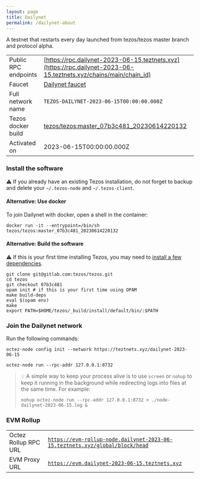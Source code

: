 ```yaml
---
layout: page
title: Dailynet
permalink: /dailynet-about
---
```


A testnet that restarts every day launched from tezos/tezos master branch and protocol alpha.

| | |
|-------|---------------------|
| Public RPC endpoints | [https://rpc.dailynet-2023-06-15.teztnets.xyz](https://rpc.dailynet-2023-06-15.teztnets.xyz/chains/main/chain_id)<br/> |
| Faucet | [Dailynet faucet](https://faucet.dailynet-2023-06-15.teztnets.xyz) |
| Full network name | `TEZOS-DAILYNET-2023-06-15T00:00:00.000Z` |
| Tezos docker build | [tezos/tezos:master_07b3c481_20230614220132](https://hub.docker.com/r/tezos/tezos/tags?page=1&ordering=last_updated&name=master_07b3c481_20230614220132) |
| Activated on | 2023-06-15T00:00:00.000Z |





### Install the software

⚠️  If you already have an existing Tezos installation, do not forget to backup and delete your `~/.tezos-node` and `~/.tezos-client`.



#### Alternative: Use docker

To join Dailynet with docker, open a shell in the container:

```
docker run -it --entrypoint=/bin/sh tezos/tezos:master_07b3c481_20230614220132
```

#### Alternative: Build the software

⚠️  If this is your first time installing Tezos, you may need to [install a few dependencies](https://tezos.gitlab.io/introduction/howtoget.html#setting-up-the-development-environment-from-scratch).

```
git clone git@gitlab.com:tezos/tezos.git
cd tezos
git checkout 07b3c481
opam init # if this is your first time using OPAM
make build-deps
eval $(opam env)
make
export PATH=$HOME/tezos/_build/install/default/bin/:$PATH
```

### Join the Dailynet network

Run the following commands:

```
octez-node config init --network https://teztnets.xyz/dailynet-2023-06-15

octez-node run --rpc-addr 127.0.0.1:8732
```

> 💡 A simple way to keep your process alive is to use `screen` or `nohup` to keep it running in the background while redirecting logs into files at the same time. For example:
>
> ```bash=13
> nohup octez-node run --rpc-addr 127.0.0.1:8732 > ./node-dailynet-2023-06-15.log &
> ```


### EVM Rollup

| | |
|-------|---------------------|
| Octez Rollup RPC URL | [`https://evm-rollup-node.dailynet-2023-06-15.teztnets.xyz/global/block/head`](https://evm-rollup-node.dailynet-2023-06-15.teztnets.xyz) |
| EVM Proxy URL | [`https://evm.dailynet-2023-06-15.teztnets.xyz`](https://evm.dailynet-2023-06-15.teztnets.xyz) |




